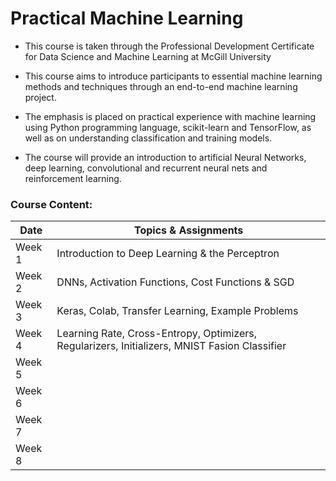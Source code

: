 # Practical Machine Learning

- This course is taken through the Professional Development Certificate for Data Science and Machine Learning at McGill University

- This course aims to introduce participants to essential machine learning methods and techniques through an end-to-end machine learning project.
- The emphasis is placed on practical experience with machine learning using Python programming language, scikit-learn and TensorFlow, as well as on understanding classification and training models. 
- The course will provide an introduction to artificial Neural Networks, deep learning, convolutional and recurrent neural nets and reinforcement learning.

### Course Content:

| Date              | Topics & Assignments                                                                                   |
|-------------------|--------------------------------------------------------------------------------------------------------|
| Week 1            | Introduction to Deep Learning & the Perceptron                                                         |
| Week 2            | DNNs, Activation Functions, Cost Functions & SGD                                                       |
| Week 3            | Keras, Colab, Transfer Learning, Example Problems                                                      |
| Week 4            | Learning Rate, Cross-Entropy, Optimizers, Regularizers, Initializers, MNIST Fasion Classifier          |
| Week 5            |                                                                                                        |
| Week 6            |                                                                                                        |
| Week 7            |                                                                                                        |
| Week 8            |                                                                                                        |